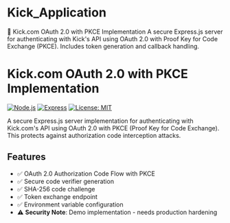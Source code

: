 # Kick_Application
🔐 Kick.com OAuth 2.0 with PKCE Implementation A secure Express.js server for authenticating with Kick's API using OAuth 2.0 with Proof Key for Code Exchange (PKCE). Includes token generation and callback handling.
# Kick.com OAuth 2.0 with PKCE Implementation

[![Node.js](https://img.shields.io/badge/Node.js-18%2B-green)](https://nodejs.org/)
[![Express](https://img.shields.io/badge/Express-4.x-blue)](https://expressjs.com/)
[![License: MIT](https://img.shields.io/badge/License-MIT-yellow.svg)](https://opensource.org/licenses/MIT)

A secure Express.js server implementation for authenticating with Kick.com's API using OAuth 2.0 with PKCE (Proof Key for Code Exchange). This protects against authorization code interception attacks.

## Features

- ✅ OAuth 2.0 Authorization Code Flow with PKCE
- ✅ Secure code verifier generation
- ✅ SHA-256 code challenge
- ✅ Token exchange endpoint
- ✅ Environment variable configuration
- ⚠️ **Security Note**: Demo implementation - needs production hardening
